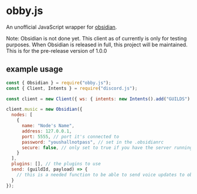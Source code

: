 # obby.js

An unofficial JavaScript wrapper for [obsidian](https://github.com/mixtape-bot/obsidian).

Note: Obsidian is not done yet. This client as of currently is only for testing purposes. When Obsidian is released in full, this project will be maintained. This is for the pre-release version of 1.0.0

## example usage

```js
const { Obsidian } = require("obby.js");
const { Client, Intents } = require("discord.js");

const client = new Client({ ws: { intents: new Intents().add("GUILDS").add("GUILD_MESSAGES").add("GUILD_VOICE_STATES") } });

client.music = new Obsidian({
  nodes: [
    {
      name: "Node's Name",
      address: 127.0.0.1,
      port: 5555, // port it's connected to
      password: "youshallnotpass", // set in the .obsidianrc
      secure: false, // only set to true if you have the server running with https
    }
  ],
  plugins: [], // the plugins to use
  send: (guildId, payload) => {
    // this is a needed function to be able to send voice updates to obsdian
  }
});
```
